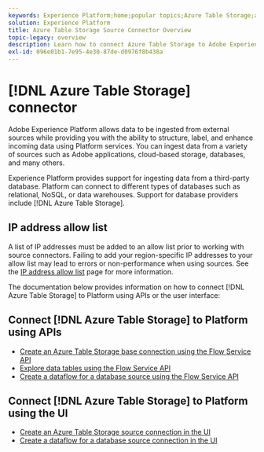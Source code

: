 ```yaml
---
keywords: Experience Platform;home;popular topics;Azure Table Storage;azure table storage;ATS;ats
solution: Experience Platform
title: Azure Table Storage Source Connector Overview
topic-legacy: overview
description: Learn how to connect Azure Table Storage to Adobe Experience Platform using APIs or the user interface.
exl-id: 096e01b1-7e95-4e30-87de-d0976f8b438a
---
```

# [!DNL Azure Table Storage] connector

Adobe Experience Platform allows data to be ingested from external sources while providing you with the ability to structure, label, and enhance incoming data using Platform services. You can ingest data from a variety of sources such as Adobe applications, cloud-based storage, databases, and many others.

Experience Platform provides support for ingesting data from a third-party database. Platform can connect to different types of databases such as relational, NoSQL, or data warehouses. Support for database providers include [!DNL Azure Table Storage].

## IP address allow list

A list of IP addresses must be added to an allow list prior to working with source connectors. Failing to add your region-specific IP addresses to your allow list may lead to errors or non-performance when using sources. See the [IP address allow list](../../ip-address-allow-list.md) page for more information.

The documentation below provides information on how to connect [!DNL Azure Table Storage] to Platform using APIs or the user interface:

## Connect [!DNL Azure Table Storage] to Platform using APIs

- [Create an Azure Table Storage base connection using the Flow Service API](../../tutorials/api/create/databases/ats.md)
- [Explore data tables using the Flow Service API](../../tutorials/api/explore/tabular.md)
- [Create a dataflow for a database source using the Flow Service API](../../tutorials/api/collect/database-nosql.md)

## Connect [!DNL Azure Table Storage] to Platform using the UI

- [Create an Azure Table Storage source connection in the UI](../../tutorials/ui/create/databases/ats.md)
- [Create a dataflow for a database source connection in the UI](../../tutorials/ui/dataflow/databases.md)
